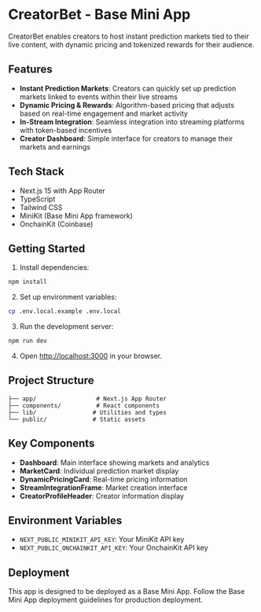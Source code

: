 # CreatorBet - Base Mini App

CreatorBet enables creators to host instant prediction markets tied to their live content, with dynamic pricing and tokenized rewards for their audience.

## Features

- **Instant Prediction Markets**: Creators can quickly set up prediction markets linked to events within their live streams
- **Dynamic Pricing & Rewards**: Algorithm-based pricing that adjusts based on real-time engagement and market activity
- **In-Stream Integration**: Seamless integration into streaming platforms with token-based incentives
- **Creator Dashboard**: Simple interface for creators to manage their markets and earnings

## Tech Stack

- Next.js 15 with App Router
- TypeScript
- Tailwind CSS
- MiniKit (Base Mini App framework)
- OnchainKit (Coinbase)

## Getting Started

1. Install dependencies:
```bash
npm install
```

2. Set up environment variables:
```bash
cp .env.local.example .env.local
```

3. Run the development server:
```bash
npm run dev
```

4. Open [http://localhost:3000](http://localhost:3000) in your browser.

## Project Structure

```
├── app/                 # Next.js App Router
├── components/          # React components
├── lib/                # Utilities and types
└── public/             # Static assets
```

## Key Components

- **Dashboard**: Main interface showing markets and analytics
- **MarketCard**: Individual prediction market display
- **DynamicPricingCard**: Real-time pricing information
- **StreamIntegrationFrame**: Market creation interface
- **CreatorProfileHeader**: Creator information display

## Environment Variables

- `NEXT_PUBLIC_MINIKIT_API_KEY`: Your MiniKit API key
- `NEXT_PUBLIC_ONCHAINKIT_API_KEY`: Your OnchainKit API key

## Deployment

This app is designed to be deployed as a Base Mini App. Follow the Base Mini App deployment guidelines for production deployment.
